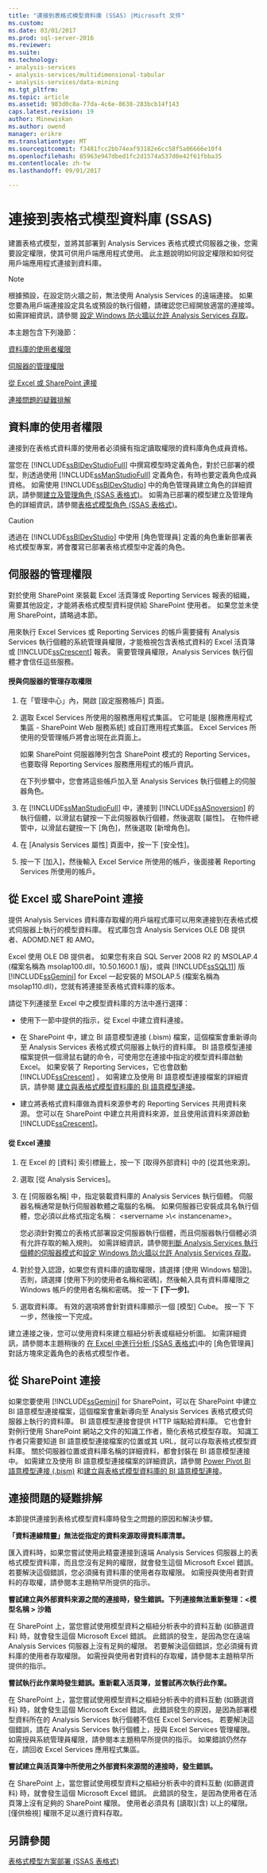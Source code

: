 ```yaml
---
title: "連接到表格式模型資料庫 (SSAS) |Microsoft 文件"
ms.custom: 
ms.date: 03/01/2017
ms.prod: sql-server-2016
ms.reviewer: 
ms.suite: 
ms.technology:
- analysis-services
- analysis-services/multidimensional-tabular
- analysis-services/data-mining
ms.tgt_pltfrm: 
ms.topic: article
ms.assetid: 983d0c8a-77da-4c6e-8638-283bcb14f143
caps.latest.revision: 19
author: Minewiskan
ms.author: owend
manager: erikre
ms.translationtype: MT
ms.sourcegitcommit: f3481fcc2bb74eaf93182e6cc58f5a06666e10f4
ms.openlocfilehash: 85963e947dbed1fc2d1574a537d0e42f61fbba35
ms.contentlocale: zh-tw
ms.lasthandoff: 09/01/2017

---
```

# <a name="connect-to-a-tabular-model-database-ssas"></a>連接到表格式模型資料庫 (SSAS)
  建置表格式模型，並將其部署到 Analysis Services 表格式模式伺服器之後，您需要設定權限，使其可供用戶端應用程式使用。 此主題說明如何設定權限和如何從用戶端應用程式連接到資料庫。  
  
> [!NOTE]  
>  根據預設，在設定防火牆之前，無法使用 Analysis Services 的遠端連接。 如果您要為用戶端連接設定具名或預設的執行個體，請確認您已經開放適當的連接埠。 如需詳細資訊，請參閱 [設定 Windows 防火牆以允許 Analysis Services 存取](../../analysis-services/instances/configure-the-windows-firewall-to-allow-analysis-services-access.md)。  
  
 本主題包含下列幾節：  
  
 [資料庫的使用者權限](#bkmk_userpermissions)  
  
 [伺服器的管理權限](#bkmk_admin)  
  
 [從 Excel 或 SharePoint 連接](#bkmk_excelconn)  
  
 [連接問題的疑難排解](#bkmk_Tshoot)  
  
##  <a name="bkmk_userpermissions"></a> 資料庫的使用者權限  
 連接到在表格式資料庫的使用者必須擁有指定讀取權限的資料庫角色成員資格。  
  
 當您在 [!INCLUDE[ssBIDevStudioFull](../../includes/ssbidevstudiofull-md.md)] 中撰寫模型時定義角色，對於已部署的模型，則透過使用 [!INCLUDE[ssManStudioFull](../../includes/ssmanstudiofull-md.md)] 定義角色，有時也要定義角色成員資格。 如需使用 [!INCLUDE[ssBIDevStudio](../../includes/ssbidevstudio-md.md)] 中的角色管理員建立角色的詳細資訊，請參閱[建立及管理角色 &#40;SSAS 表格式&#41;](../../analysis-services/tabular-models/create-and-manage-roles-ssas-tabular.md)。 如需為已部署的模型建立及管理角色的詳細資訊，請參閱[表格式模型角色 &#40;SSAS 表格式&#41;](../../analysis-services/tabular-models/tabular-model-roles-ssas-tabular.md)。  
  
> [!CAUTION]  
>  透過在 [!INCLUDE[ssBIDevStudio](../../includes/ssbidevstudio-md.md)] 中使用 [角色管理員] 定義的角色重新部署表格式模型專案，將會覆寫已部署表格式模型中定義的角色。  
  
##  <a name="bkmk_admin"></a> 伺服器的管理權限  
 對於使用 SharePoint 來裝載 Excel 活頁簿或 Reporting Services 報表的組織，需要其他設定，才能將表格式模型資料提供給 SharePoint 使用者。 如果您並未使用 SharePoint，請略過本節。  
  
 用來執行 Excel Services 或 Reporting Services 的帳戶需要擁有 Analysis Services 執行個體的系統管理員權限，才能檢視包含表格式資料的 Excel 活頁簿或 [!INCLUDE[ssCrescent](../../includes/sscrescent-md.md)] 報表。 需要管理員權限，Analysis Services 執行個體才會信任這些服務。  
  
#### <a name="grant-administrative-access-on-the-server"></a>授與伺服器的管理存取權限  
  
1.  在「管理中心」內，開啟 [設定服務帳戶] 頁面。  
  
2.  選取 Excel Services 所使用的服務應用程式集區。 它可能是 [服務應用程式集區 - SharePoint Web 服務系統] 或自訂應用程式集區。 Excel Services 所使用的受管理帳戶將會出現在此頁面上。  
  
     如果 SharePoint 伺服器陣列包含 SharePoint 模式的 Reporting Services，也要取得 Reporting Services 服務應用程式的帳戶資訊。  
  
     在下列步驟中，您會將這些帳戶加入至 Analysis Services 執行個體上的伺服器角色。  
  
3.  在 [!INCLUDE[ssManStudioFull](../../includes/ssmanstudiofull-md.md)] 中，連接到 [!INCLUDE[ssASnoversion](../../includes/ssasnoversion-md.md)] 的執行個體，以滑鼠右鍵按一下此伺服器執行個體，然後選取 [屬性]。 在物件總管中，以滑鼠右鍵按一下 [角色]，然後選取 [新增角色]。  
  
4.  在 [Analysis Services 屬性] 頁面中，按一下 [安全性]。  
  
5.  按一下 [加入]，然後輸入 Excel Service 所使用的帳戶，後面接著 Reporting Services 所使用的帳戶。  
  
##  <a name="bkmk_excelconn"></a> 從 Excel 或 SharePoint 連接  
 提供 Analysis Services 資料庫存取權的用戶端程式庫可以用來連接到在表格式模式伺服器上執行的模型資料庫。 程式庫包含 Analysis Services OLE DB 提供者、ADOMD.NET 和 AMO。  
  
 Excel 使用 OLE DB 提供者。 如果您有來自 SQL Server 2008 R2 的 MSOLAP.4 (檔案名稱為 msolap100.dll，10.50.1600.1 版)，或與 [!INCLUDE[ssSQL11](../../includes/sssql11-md.md)] 版 [!INCLUDE[ssGemini](../../includes/ssgemini-md.md)] for Excel 一起安裝的 MSOLAP.5 (檔案名稱為 msolap110.dll)，您就有將連接至表格式資料庫的版本。  
  
 請從下列連接至 Excel 中之模型資料庫的方法中進行選擇：  
  
-   使用下一節中提供的指示，從 Excel 中建立資料連接。  
  
-   在 SharePoint 中，建立 BI 語意模型連接 (.bism) 檔案，這個檔案會重新導向至 Analysis Services 表格式模式伺服器上執行的資料庫。 BI 語意模型連接檔案提供一個滑鼠右鍵的命令，可使用您在連接中指定的模型資料庫啟動 Excel。 如果安裝了 Reporting Services，它也會啟動 [!INCLUDE[ssCrescent](../../includes/sscrescent-md.md)] 。 如需建立及使用 BI 語意模型連接檔案的詳細資訊，請參閱 [建立與表格式模型資料庫的 BI 語意模型連接](../../analysis-services/power-pivot-sharepoint/create-a-bi-semantic-model-connection-to-a-tabular-model-database.md)。  
  
-   建立將表格式資料庫做為資料來源參考的 Reporting Services 共用資料來源。 您可以在 SharePoint 中建立共用資料來源，並且使用該資料來源啟動 [!INCLUDE[ssCrescent](../../includes/sscrescent-md.md)]。  
  
#### <a name="connect-from-excel"></a>從 Excel 連接  
  
1.  在 Excel 的 [資料] 索引標籤上，按一下 [取得外部資料] 中的 [從其他來源]。  
  
2.  選取 [從 Analysis Services]。  
  
3.  在 [伺服器名稱] 中，指定裝載資料庫的 Analysis Services 執行個體。 伺服器名稱通常是執行伺服器軟體之電腦的名稱。 如果伺服器已安裝成具名執行個體，您必須以此格式指定名稱： \<servername >\\< instancename\>。  
  
     您必須針對獨立的表格式部署設定伺服器執行個體，而且伺服器執行個體必須有允許存取的輸入規則。 如需詳細資訊，請參閱[判斷 Analysis Services 執行個體的伺服器模式](../../analysis-services/instances/determine-the-server-mode-of-an-analysis-services-instance.md)和[設定 Windows 防火牆以允許 Analysis Services 存取](../../analysis-services/instances/configure-the-windows-firewall-to-allow-analysis-services-access.md)。  
  
4.  對於登入認證，如果您有資料庫的讀取權限，請選擇 [使用 Windows 驗證]。 否則，請選擇 [使用下列的使用者名稱和密碼]，然後輸入具有資料庫權限之 Windows 帳戶的使用者名稱和密碼。 按一下 **[下一步]**。  
  
5.  選取資料庫。 有效的選項將會針對資料庫顯示一個 [模型] Cube。 按一下 下一步，然後按一下完成。  
  
 建立連接之後，您可以使用資料來建立樞紐分析表或樞紐分析圖。 如需詳細資訊，請參閱本主題稍後的 [在 Excel 中進行分析 &#40;SSAS 表格式&#41;](../../analysis-services/tabular-models/analyze-in-excel-ssas-tabular.md)中的 [角色管理員] 對話方塊來定義角色的表格式模型作者。  
  
##  <a name="bkmk_sharepoint"></a> 從 SharePoint 連接  
 如果您要使用 [!INCLUDE[ssGemini](../../includes/ssgemini-md.md)] for SharePoint，可以在 SharePoint 中建立 BI 語意模型連接檔案，這個檔案會重新導向至 Analysis Services 表格式模式伺服器上執行的資料庫。 BI 語意模型連接會提供 HTTP 端點給資料庫。 它也會針對例行使用 SharePoint 網站之文件的知識工作者，簡化表格式模型存取。 知識工作者只需要知道 BI 語意模型連接檔案的位置或其 URL，就可以存取表格式模型資料庫。 關於伺服器位置或資料庫名稱的詳細資料，都會封裝在 BI 語意模型連接中。 如需建立及使用 BI 語意模型連接檔案的詳細資訊，請參閱 [Power Pivot BI 語意模型連接 &#40;.bism&#41;](../../analysis-services/power-pivot-sharepoint/power-pivot-bi-semantic-model-connection-bism.md) 和[建立與表格式模型資料庫的 BI 語意模型連接](../../analysis-services/power-pivot-sharepoint/create-a-bi-semantic-model-connection-to-a-tabular-model-database.md)。  
  
##  <a name="bkmk_Tshoot"></a> 連接問題的疑難排解  
 本節提供連接到表格式模型資料庫時發生之問題的原因和解決步驟。  
  
 **「資料連線精靈」無法從指定的資料來源取得資料庫清單。**  
  
 匯入資料時，如果您嘗試使用此精靈連接到遠端 Analysis Services 伺服器上的表格式模型資料庫，而且您沒有足夠的權限，就會發生這個 Microsoft Excel 錯誤。 若要解決這個錯誤，您必須擁有資料庫的使用者存取權限。 如需授與使用者對資料的存取權，請參閱本主題稍早所提供的指示。  
  
 **嘗試建立與外部資料來源之間的連接時，發生錯誤。下列連接無法重新整理：\<模型名稱 > 沙箱**  
  
 在 SharePoint 上，當您嘗試使用模型資料之樞紐分析表中的資料互動 (如篩選資料) 時，就會發生這個 Microsoft Excel 錯誤。 此錯誤的發生，是因為您在遠端 Analysis Services 伺服器上沒有足夠的權限。 若要解決這個錯誤，您必須擁有資料庫的使用者存取權限。 如需授與使用者對資料的存取權，請參閱本主題稍早所提供的指示。  
  
 **嘗試執行此作業時發生錯誤。重新載入活頁簿，並嘗試再次執行此作業。**  
  
 在 SharePoint 上，當您嘗試使用模型資料之樞紐分析表中的資料互動 (如篩選資料) 時，就會發生這個 Microsoft Excel 錯誤。 此錯誤發生的原因，是因為部署模型資料所在的 Analysis Services 執行個體不信任 Excel Services。 若要解決這個錯誤，請在 Analysis Services 執行個體上，授與 Excel Services 管理權限。 如需授與系統管理員權限，請參閱本主題稍早所提供的指示。 如果錯誤仍然存在，請回收 Excel Services 應用程式集區。  
  
 **嘗試建立與活頁簿中所使用之外部資料來源間的連接時，發生錯誤。**  
  
 在 SharePoint 上，當您嘗試使用模型資料之樞紐分析表中的資料互動 (如篩選資料) 時，就會發生這個 Microsoft Excel 錯誤。 此錯誤的發生，是因為使用者在活頁簿上沒有足夠的 SharePoint 權限。 使用者必須具有 [讀取]\(含) 以上的權限。 [僅供檢視] 權限不足以進行資料存取。  
  
## <a name="see-also"></a>另請參閱  
 [表格式模型方案部署 &#40;SSAS 表格式&#41;](../../analysis-services/tabular-models/tabular-model-solution-deployment-ssas-tabular.md)  
  
  
